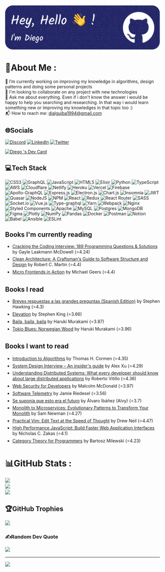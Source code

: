 ![Header](./dialguiba-header.png)

# 💫About Me :
 🌱 I’m currently working on improving my knowledge in algorithms, design patterns and doing some personal projects<br />
🔭 I'm looking to collaborate on any project with new technologies<br />
💬 Ask me about everything. Even if i don't know the answer i would be happy to help you searching and researching. In that way i would learn something new or improving my knowledges in that topic too :)<br />
📬 How to reach me: dialguiba1994@gmail.com<br />

## 🌐Socials
[![Discord](https://img.shields.io/badge/Discord-%237289DA.svg?logo=discord&logoColor=white)](htttps://discord.gg/baad1994#1926) [![LinkedIn](https://img.shields.io/badge/LinkedIn-%230077B5.svg?logo=linkedin&logoColor=white)](https://linkedin.com/in/dialguiba) [![Twitter](https://img.shields.io/badge/Twitter-%231DA1F2.svg?logo=Twitter&logoColor=white)](https://twitter.com/baad17) 

<a href="https://app.daily.dev/dialguiba"><img src="https://api.daily.dev/devcards/v2/22wTt_Dx4.png?type=default&r=88n" width="356" alt="Diego 's Dev Card"/></a>

## 💻Tech Stack
![CSS3](https://img.shields.io/badge/css3-%231572B6.svg?style=for-the-badge&logo=css3&logoColor=white) ![GraphQL](https://img.shields.io/badge/-GraphQL-E10098?style=for-the-badge&logo=graphql&logoColor=white) ![JavaScript](https://img.shields.io/badge/javascript-%23323330.svg?style=for-the-badge&logo=javascript&logoColor=%23F7DF1E) ![HTML5](https://img.shields.io/badge/html5-%23E34F26.svg?style=for-the-badge&logo=html5&logoColor=white) ![Elixir](https://img.shields.io/badge/elixir-%234B275F.svg?style=for-the-badge&logo=elixir&logoColor=white) ![Python](https://img.shields.io/badge/python-3670A0?style=for-the-badge&logo=python&logoColor=ffdd54) ![TypeScript](https://img.shields.io/badge/typescript-%23007ACC.svg?style=for-the-badge&logo=typescript&logoColor=white) ![AWS](https://img.shields.io/badge/AWS-%23FF9900.svg?style=for-the-badge&logo=amazon-aws&logoColor=white) ![Cloudflare](https://img.shields.io/badge/Cloudflare-F38020?style=for-the-badge&logo=Cloudflare&logoColor=white) ![Netlify](https://img.shields.io/badge/netlify-%23000000.svg?style=for-the-badge&logo=netlify&logoColor=#00C7B7) ![Heroku](https://img.shields.io/badge/heroku-%23430098.svg?style=for-the-badge&logo=heroku&logoColor=white) ![Vercel](https://img.shields.io/badge/vercel-%23000000.svg?style=for-the-badge&logo=vercel&logoColor=white) ![Firebase](https://img.shields.io/badge/firebase-%23039BE5.svg?style=for-the-badge&logo=firebase) ![Apollo-GraphQL](https://img.shields.io/badge/-ApolloGraphQL-311C87?style=for-the-badge&logo=apollo-graphql) ![Express.js](https://img.shields.io/badge/express.js-%23404d59.svg?style=for-the-badge&logo=express&logoColor=%2361DAFB) ![Electron.js](https://img.shields.io/badge/Electron-191970?style=for-the-badge&logo=Electron&logoColor=white) ![Chart.js](https://img.shields.io/badge/chart.js-F5788D.svg?style=for-the-badge&logo=chart.js&logoColor=white) ![Insomnia](https://img.shields.io/badge/Insomnia-black?style=for-the-badge&logo=insomnia&logoColor=5849BE) ![JWT](https://img.shields.io/badge/JWT-black?style=for-the-badge&logo=JSON%20web%20tokens) ![Quasar](https://img.shields.io/badge/Quasar-16B7FB?style=for-the-badge&logo=quasar&logoColor=black) ![NodeJS](https://img.shields.io/badge/node.js-6DA55F?style=for-the-badge&logo=node.js&logoColor=white) ![NPM](https://img.shields.io/badge/NPM-%23000000.svg?style=for-the-badge&logo=npm&logoColor=white) ![React](https://img.shields.io/badge/react-%2320232a.svg?style=for-the-badge&logo=react&logoColor=%2361DAFB) ![Redux](https://img.shields.io/badge/redux-%23593d88.svg?style=for-the-badge&logo=redux&logoColor=white) ![React Router](https://img.shields.io/badge/React_Router-CA4245?style=for-the-badge&logo=react-router&logoColor=white) ![SASS](https://img.shields.io/badge/SASS-hotpink.svg?style=for-the-badge&logo=SASS&logoColor=white) ![Socket.io](https://img.shields.io/badge/Socket.io-black?style=for-the-badge&logo=socket.io&badgeColor=010101) ![Vue.js](https://img.shields.io/badge/vuejs-%2335495e.svg?style=for-the-badge&logo=vuedotjs&logoColor=%234FC08D) ![Type-graphql](https://img.shields.io/badge/-TypeGraphQL-%23C04392?style=for-the-badge) ![Yarn](https://img.shields.io/badge/yarn-%232C8EBB.svg?style=for-the-badge&logo=yarn&logoColor=white) ![Webpack](https://img.shields.io/badge/webpack-%238DD6F9.svg?style=for-the-badge&logo=webpack&logoColor=black) ![Nginx](https://img.shields.io/badge/nginx-%23009639.svg?style=for-the-badge&logo=nginx&logoColor=white) ![Styled Components](https://img.shields.io/badge/styled--components-DB7093?style=for-the-badge&logo=styled-components&logoColor=white) ![Apache](https://img.shields.io/badge/apache-%23D42029.svg?style=for-the-badge&logo=apache&logoColor=white) ![MySQL](https://img.shields.io/badge/mysql-%2300f.svg?style=for-the-badge&logo=mysql&logoColor=white) ![Postgres](https://img.shields.io/badge/postgres-%23316192.svg?style=for-the-badge&logo=postgresql&logoColor=white) ![MongoDB](https://img.shields.io/badge/MongoDB-%234ea94b.svg?style=for-the-badge&logo=mongodb&logoColor=white) 	![Figma](https://img.shields.io/badge/figma-%23F24E1E.svg?style=for-the-badge&logo=figma&logoColor=white) ![Plotly](https://img.shields.io/badge/Plotly-%233F4F75.svg?style=for-the-badge&logo=plotly&logoColor=white) ![NumPy](https://img.shields.io/badge/numpy-%23013243.svg?style=for-the-badge&logo=numpy&logoColor=white) ![Pandas](https://img.shields.io/badge/pandas-%23150458.svg?style=for-the-badge&logo=pandas&logoColor=white) ![Docker](https://img.shields.io/badge/docker-%230db7ed.svg?style=for-the-badge&logo=docker&logoColor=white) ![Postman](https://img.shields.io/badge/Postman-FF6C37?style=for-the-badge&logo=postman&logoColor=white) ![Notion](https://img.shields.io/badge/Notion-%23000000.svg?style=for-the-badge&logo=notion&logoColor=white) ![Babel](https://img.shields.io/badge/Babel-F9DC3e?style=for-the-badge&logo=babel&logoColor=black) ![Ansible](https://img.shields.io/badge/ansible-%231A1918.svg?style=for-the-badge&logo=ansible&logoColor=white) ![ESLint](https://img.shields.io/badge/ESLint-4B3263?style=for-the-badge&logo=eslint&logoColor=white) 

## Books I'm currently reading
<!-- GOODREADS-LIST:START -->
- [Cracking the Coding Interview: 189 Programming Questions & Solutions](https://www.goodreads.com/review/show/4172916055?utm_medium=api&utm_source=rss) by Gayle Laakmann McDowell (⭐️4.24)
- [Clean Architecture: A Craftsman's Guide to Software Structure and Design](https://www.goodreads.com/review/show/4172383903?utm_medium=api&utm_source=rss) by Robert C. Martin (⭐️4.4)
- [Micro Frontends in Action](https://www.goodreads.com/review/show/4128785975?utm_medium=api&utm_source=rss) by Michael Geers (⭐️4.4)
<!-- GOODREADS-LIST:END -->

## Books I read
<!-- GOODREADS-READ-LIST:START -->
- [Breves respuestas a las grandes preguntas (Spanish Edition)](https://www.goodreads.com/review/show/3234792609?utm_medium=api&utm_source=rss) by Stephen Hawking (⭐️4.3)
- [Elevation](https://www.goodreads.com/review/show/3222300550?utm_medium=api&utm_source=rss) by Stephen        King (⭐️3.66)
- [Baila, baila, baila](https://www.goodreads.com/review/show/2498556739?utm_medium=api&utm_source=rss) by Haruki Murakami (⭐️3.87)
- [Tokio Blues: Norwegian Wood](https://www.goodreads.com/review/show/2498556404?utm_medium=api&utm_source=rss) by Haruki Murakami (⭐️3.96)
<!-- GOODREADS-READ-LIST:END -->

## Books I want to read
<!-- GOODREADS-TO-READ:START -->
- [Introduction to Algorithms](https://www.goodreads.com/review/show/7411296886?utm_medium=api&utm_source=rss) by Thomas H. Cormen (⭐️4.35)
- [System Design Interview – An insider's guide](https://www.goodreads.com/review/show/7411296729?utm_medium=api&utm_source=rss) by Alex Xu (⭐️4.29)
- [Understanding Distributed Systems: What every developer should know about large distributed applications](https://www.goodreads.com/review/show/4180701246?utm_medium=api&utm_source=rss) by Roberto Vitillo (⭐️4.36)
- [Web Security for Developers](https://www.goodreads.com/review/show/4180700411?utm_medium=api&utm_source=rss) by Malcolm McDonald (⭐️3.97)
- [Software Telemetry](https://www.goodreads.com/review/show/4180700148?utm_medium=api&utm_source=rss) by Jamie Riedesel (⭐️3.56)
- [Se suponía que esto era el futuro](https://www.goodreads.com/review/show/4173247518?utm_medium=api&utm_source=rss) by Álvaro Ibáñez (Alvy) (⭐️3.7)
- [Monolith to Microservices: Evolutionary Patterns to Transform Your Monolith](https://www.goodreads.com/review/show/4172917261?utm_medium=api&utm_source=rss) by Sam Newman (⭐️4.27)
- [Practical Vim: Edit Text at the Speed of Thought](https://www.goodreads.com/review/show/4172915160?utm_medium=api&utm_source=rss) by Drew Neil (⭐️4.47)
- [High Performance JavaScript: Build Faster Web Application Interfaces](https://www.goodreads.com/review/show/4172912587?utm_medium=api&utm_source=rss) by Nicholas C. Zakas (⭐️4.1)
- [Category Theory for Programmers](https://www.goodreads.com/review/show/4172912309?utm_medium=api&utm_source=rss) by Bartosz Milewski (⭐️4.23)
<!-- GOODREADS-TO-READ:END -->

# 📊GitHub Stats :
![](https://github-readme-stats.vercel.app/api?username=dialguiba&theme=react&hide_border=true&include_all_commits=false&count_private=false)<br/>
![](https://github-readme-streak-stats.herokuapp.com/?user=dialguiba&theme=react&hide_border=true)<br/>
![](https://github-readme-stats.vercel.app/api/top-langs/?username=dialguiba&theme=react&hide_border=true&include_all_commits=false&count_private=false&layout=compact)

## 🏆GitHub Trophies
![](https://github-profile-trophy.vercel.app/?username=dialguiba&theme=radical&no-frame=false&no-bg=false&margin-w=4)

### ✍️Random Dev Quote
![](https://quotes-github-readme.vercel.app/api?type=horizontal&theme=tokyonight)

---
![](https://komarev.com/ghpvc/?username=dialguiba&label=Visitors+Count&color=brightgreen)
